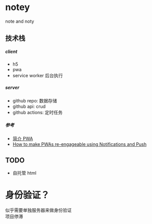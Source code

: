 # notey
note and noty

## 技术栈
##### client
+ h5
+ pwa
+ service worker 后台执行

##### server
+ github repo: 数据存储
+ github api: crud
+ github actions: 定时任务

##### 参考
+ [简介 PWA](https://zhuanlan.zhihu.com/p/589899361)
+ [How to make PWAs re-engageable using Notifications and Push](https://developer.mozilla.org/en-US/docs/Web/Progressive_web_apps/Re-engageable_Notifications_Push)

## TODO
+ 自托管 html

# 身份验证？
似乎需要单独服务器来做身份验证  
项目停滞
